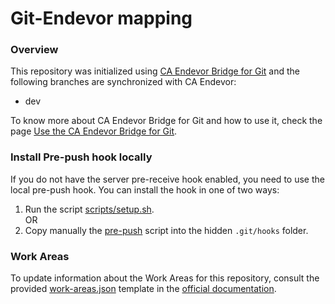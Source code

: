 # **Git-Endevor mapping**
### Overview 

This repository was initialized using [CA Endevor Bridge for Git](http://techdocs.broadcom.com/content/broadcom/techdocs/us/en/ca-mainframe-software/devops/ca-endevor-integrations-for-enterprise-devops/1-0/ca-endevor-bridge-for-git.html) and the following branches are synchronized with CA Endevor:

* dev

To know more about CA Endevor Bridge for Git and how to use it, check the page [Use the CA Endevor Bridge for Git](https://techdocs.broadcom.com/content/broadcom/techdocs/us/en/ca-mainframe-software/devops/ca-endevor-integrations-for-enterprise-devops/1-0/ca-endevor-bridge-for-git/use-the-ca-enterprise-git-bridge.html).

### Install Pre-push hook locally

If you do not have the server pre-receive hook enabled, you need to use the local pre-push hook. You can install the hook in one of two ways:

1. Run the script [scripts/setup.sh](scripts/setup.sh).
<br/>OR
2. Copy manually the [pre-push](scripts/resources/pre-push) script into the hidden `.git/hooks` folder. 

### Work Areas

To update information about the Work Areas for this repository, consult the provided [work-areas.json](.ebg/work-areas.json) 
template in the [official documentation](http://techdocs.broadcom.com/content/broadcom/techdocs/us/en/ca-mainframe-software/devops/ca-endevor-integrations-for-enterprise-devops/1-0/ca-endevor-bridge-for-git/set-up-and-run-the-ca-endevor-bridge-for-git/optional-configure-and-commit-workareas-file.html).
